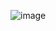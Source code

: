 ![image](https://user-images.githubusercontent.com/44522472/158663232-4a48d198-9796-41b9-a95c-3bd2db479eef.png)
